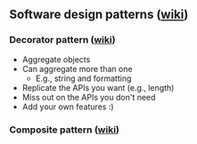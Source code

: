 ## Software design patterns ([wiki](https://en.wikipedia.org/wiki/Software_design_pattern))

### Decorator pattern ([wiki](https://en.wikipedia.org/wiki/Decorator_pattern))
* Aggregate objects
* Can aggregate more than one
  * E.g., string and formatting
* Replicate the APIs you want (e.g., length)
* Miss out on the APIs you don't need
* Add your own features :)

### Composite pattern ([wiki](https://en.wikipedia.org/wiki/Composite_pattern))
